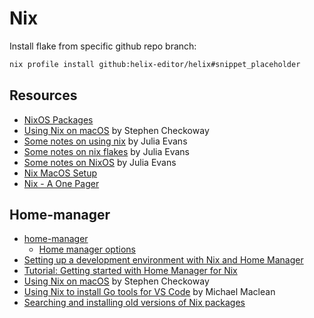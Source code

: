 # Nix

Install flake from specific github repo branch:

```sh
nix profile install github:helix-editor/helix#snippet_placeholder
```

## Resources

- [NixOS Packages](https://search.nixos.org/packages)
- [Using Nix on macOS](https://checkoway.net/musings/nix/) by Stephen Checkoway
- [Some notes on using nix](https://jvns.ca/blog/2023/02/28/some-notes-on-using-nix/) by Julia Evans
- [Some notes on nix flakes](https://jvns.ca/blog/2023/11/11/notes-on-nix-flakes/) by Julia Evans
- [Some notes on NixOS](https://jvns.ca/blog/2024/01/01/some-notes-on-nixos/) by Julia Evans
- [Nix MacOS Setup](https://davi.sh/til/nix/nix-macos-setup/)
- [Nix - A One Pager](https://github.com/tazjin/nix-1p)

## Home-manager

- [home-manager](https://github.com/nix-community/home-manager)
  - [Home manager options](https://mipmip.github.io/home-manager-option-search/)
- [Setting up a development environment with Nix and Home Manager](https://www.rousette.org.uk/archives/setting-up-a-development-environment-with-nix-and-home-manager/)
- [Tutorial: Getting started with Home Manager for Nix](https://ghedam.at/24353/tutorial-getting-started-with-home-manager-for-nix)
- [Using Nix on macOS](https://checkoway.net/musings/nix/) by Stephen Checkoway
- [Using Nix to install Go tools for VS Code](https://mgdm.net/weblog/vscode-nix-go-tools/) by Michael Maclean
- [Searching and installing old versions of Nix packages](https://lazamar.github.io/download-specific-package-version-with-nix/)
